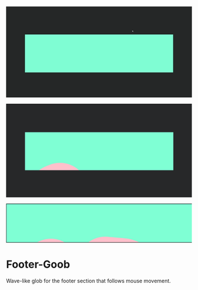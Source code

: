 ![GIF](/assets/video01.gif)

![Screenshot 1](/assets/02.png)

![Screenshot 2](/assets/01.png)

# Footer-Goob

Wave-like glob for the footer section that follows mouse movement.
